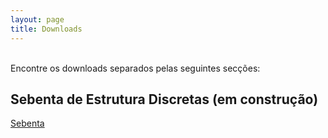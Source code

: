 ```yaml
---
layout: page
title: Downloads
---
```


<br>
Encontre os downloads separados pelas seguintes secções:


## Sebenta de Estrutura Discretas (em construção)

<a href="https://github.com/discretos/sebenta/blob/master/main.pdf">Sebenta</a>